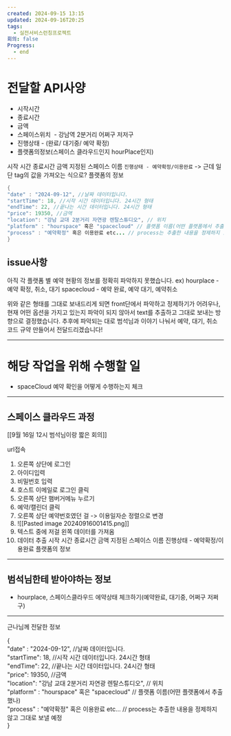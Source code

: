 ```yaml
---
created: 2024-09-15 13:15
updated: 2024-09-16T20:25
tags:
  - 실전서비스런칭프로젝트
회의: false
Progress:
  - end
---
```

# 전달할 API사양
- 시작시간
- 종료시간
- 금액
- 스페이스위치  - 강남역 2분거리 어쩌구 저저구
- 진행상태 - (완료/ 대기중/ 예약 확정)
- 플랫폼의정보(스페이스 클라우드인지 hourPlace인지)


시작 시간
종료시간
금액
지정된 스페이스 이름
`진행상태 - 예약확정/이용완료` -> 근데 일단 tag의 값을 가져오는 식으로?
플랫폼의 정보

``` java
{
"date" : "2024-09-12", //날짜 데이터입니다.
"startTime": 18, //시작 시간 데이터입니다. 24시간 형태
"endTime": 22, //끝나는 시간 데이터입니다. 24시간 형태
"price": 19350, //금액 
"location": "강남 교대 2분거리 자연광 렌탈스튜디오", // 위치 
"platform" : "hourspace" 혹은 "spacecloud" // 플랫폼 이름(어떤 플랫폼에서 추출했나)
"process" : "예약확정" 혹은 이용완료 etc... // process는 추출한 내용을 정제하지 않고 그대로 보낼 예정
}
```

## issue사항
아직 각 플랫폼 별 예약 현황의 정보를 정확히 파악하지 못했습니다. 
ex) hourplace - 예약 확정, 취소, 대기 
spacecloud - 예약 완료, 예약 대기, 예약취소

위와 같은 형태를 그대로 보내드리게 되면 front단에서 파악하고 정제하기가 어려우나, 현재 어떤 옵션을 가지고 있는지 파악이 되지 않아서 text를 추출하고 그대로 보내는 방향으로 결정했습니다. 
추후에 파악되는 대로 범석님과 이야기 나눠서 예약, 대기, 취소 코드 규약 만들어서 전달드리겠습니다!


---

# 해당 작업을 위해 수행할 일
- spaceCloud 예약 확인을 어떻게 수행하는지 체크

---
## 스페이스 클라우드 과정
[[9월 16일 12시 범석님이랑 짧은 회의]]

url접속
1. 오른쪽 상단에 로그인 
2. 아이디입력
3. 비밀번호 입력
4. 호스트 이메일로 로그인 클릭
5. 오른쪽 상단 햄버거메뉴 누르기
6. 예약/캘린더 클릭
7. 오른쪽 상단 예약번호였던 걸 -> 이용일자순 정렬으로 변경
8. ![[Pasted image 20240916001415.png]]
9. 텍스트 중에 저걸 왼쪽 데이터를 가져옴
10. 데이터 추출
	시작 시간
	종료시간
	금액
	지정된 스페이스 이름
	진행상태 - 예약확정/이용완료
	플랫폼의 정보
	
---
## 범석님한테 받아야하는 정보
- hourplace, 스페이스클라우드
  에약상태 체크하기(예약완료, 대기중, 어쩌구 저쩌구)

----
근나님께 전달한 정보

{  
"date" : "2024-09-12", //날짜 데이터입니다.  
"startTime": 18, //시작 시간 데이터입니다. 24시간 형태  
"endTime": 22, //끝나는 시간 데이터입니다. 24시간 형태  
"price": 19350, //금액  
"location": "강남 교대 2분거리 자연광 렌탈스튜디오", // 위치  
"platform" : "hourspace" 혹은 "spacecloud" // 플랫폼 이름(어떤 플랫폼에서 추출했나)  
"process" : "예약확정" 혹은 이용완료 etc... // process는 추출한 내용을 정제하지 않고 그대로 보낼 예정  
}